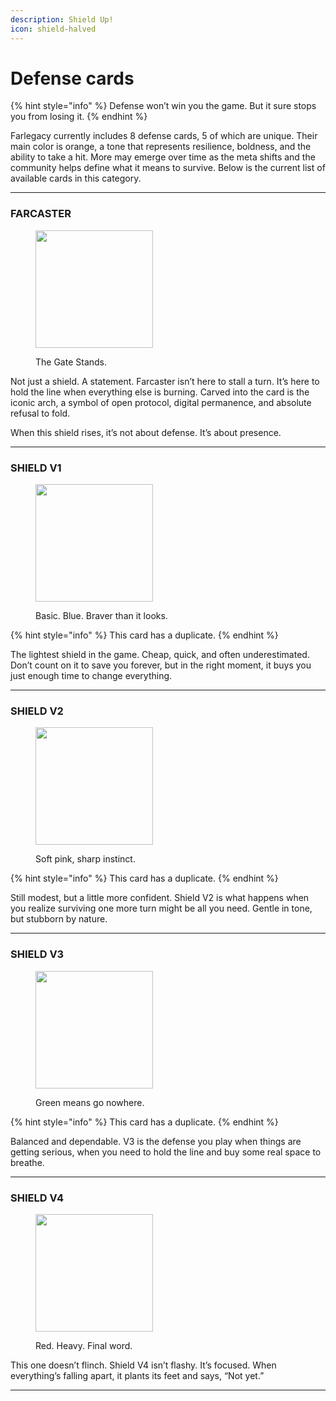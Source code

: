 ```yaml
---
description: Shield Up!
icon: shield-halved
---
```


# Defense cards

{% hint style="info" %}
Defense won’t win you the game. But it sure stops you from losing it.
{% endhint %}

Farlegacy currently includes 8 defense cards, 5 of which are unique. Their main color is orange, a tone that represents resilience, boldness, and the ability to take a hit. More may emerge over time as the meta shifts and the community helps define what it means to survive. Below is the current list of available cards in this category.

***

### FARCASTER

<div align="left"><figure><img src="../.gitbook/assets/IMG_1064 (1).PNG" alt="" width="188"><figcaption><p>The Gate Stands.</p></figcaption></figure></div>

Not just a shield. A statement. Farcaster isn’t here to stall a turn. It’s here to hold the line when everything else is burning. Carved into the card is the iconic arch, a symbol of open protocol, digital permanence, and absolute refusal to fold.

When this shield rises, it’s not about defense. It’s about presence.

***

### SHIELD V1

<div align="left"><figure><img src="../.gitbook/assets/IMG_1065.PNG" alt="" width="188"><figcaption><p>Basic. Blue. Braver than it looks.</p></figcaption></figure></div>

{% hint style="info" %}
This card has a duplicate.
{% endhint %}

The lightest shield in the game. Cheap, quick, and often underestimated. Don’t count on it to save you forever, but in the right moment, it buys you just enough time to change everything.

***

### SHIELD V2

<div align="left"><figure><img src="../.gitbook/assets/IMG_1066.PNG" alt="" width="188"><figcaption><p>Soft pink, sharp instinct.</p></figcaption></figure></div>

{% hint style="info" %}
This card has a duplicate.
{% endhint %}

Still modest, but a little more confident. Shield V2 is what happens when you realize surviving one more turn might be all you need. Gentle in tone, but stubborn by nature.

***

### SHIELD V3

<div align="left"><figure><img src="../.gitbook/assets/IMG_1067.PNG" alt="" width="188"><figcaption><p>Green means go nowhere.</p></figcaption></figure></div>

{% hint style="info" %}
This card has a duplicate.
{% endhint %}

Balanced and dependable. V3 is the defense you play when things are getting serious, when you need to hold the line and buy some real space to breathe.

***

### SHIELD V4

<div align="left"><figure><img src="../.gitbook/assets/IMG_1068.PNG" alt="" width="188"><figcaption><p>Red. Heavy. Final word.</p></figcaption></figure></div>

This one doesn’t flinch. Shield V4 isn’t flashy. It’s focused. When everything’s falling apart, it plants its feet and says, “Not yet.”

***
